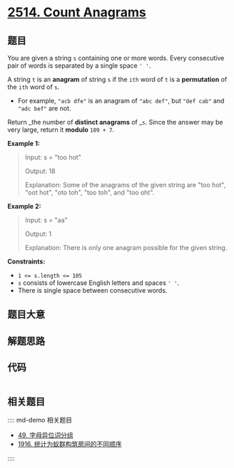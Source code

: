 # [2514. Count Anagrams](https://leetcode.com/problems/count-anagrams)

## 题目

You are given a string `s` containing one or more words. Every consecutive
pair of words is separated by a single space `' '`.

A string `t` is an **anagram** of string `s` if the `ith` word of `t` is a
**permutation** of the `ith` word of `s`.

  * For example, `"acb dfe"` is an anagram of `"abc def"`, but `"def cab"` and `"adc bef"` are not.

Return _the number of **distinct anagrams** of _`s`. Since the answer may be
very large, return it **modulo** `109 + 7`.



**Example 1:**

> Input: s = "too hot"
> 
> Output: 18
> 
> Explanation: Some of the anagrams of the given string are "too hot", "oot hot", "oto toh", "too toh", and "too oht".

**Example 2:**

> Input: s = "aa"
> 
> Output: 1
> 
> Explanation: There is only one anagram possible for the given string.



**Constraints:**

  * `1 <= s.length <= 105`
  * `s` consists of lowercase English letters and spaces `' '`.
  * There is single space between consecutive words.


## 题目大意

## 解题思路

## 代码

```javascript

```

## 相关题目

:::: md-demo 相关题目
- [49. 字母异位词分组](https://leetcode.com/problems/group-anagrams)
- [1916. 统计为蚁群构筑房间的不同顺序](https://leetcode.com/problems/count-ways-to-build-rooms-in-an-ant-colony)

::::
